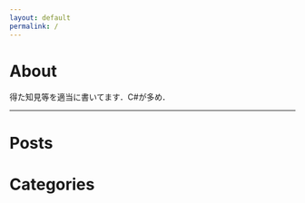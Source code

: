 ```yaml
---
layout: default
permalink: /
---
```

# About
得た知見等を適当に書いてます．C#が多め．

* * *
<div class="row">
    <div>
        <h1>Posts</h1>
    </div>
    <div>
        <h1>Categories</h1>
    </div>
</div>